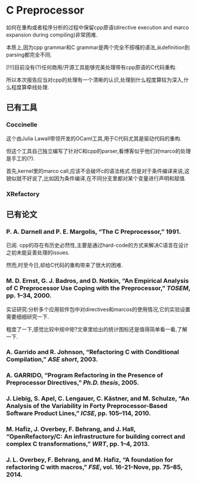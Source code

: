 # C Preprocessor

如何在重构或者程序分析的过程中保留cpp原语(directive execution and marco expansion during compiling)非常困难.

本质上,因为cpp grammar和C grammar是两个完全不搭嘎的语法,从definition到parsing都完全不同.

[!!!]目前没有(?)任何商用/开源工具能够完美处理带有cpp原语的C代码重构.

所以本次报告应当对cpp的处理有一个清晰的认识,处理到什么程度算较为深入,什么程度算牵线处理.

## 已有工具

### Coccinelle

这个由Julia Lawall带领开发的OCaml工具,用于C代码尤其是驱动代码的重构.

但这个工具自己独立编写了针对C和cpp的parser,看博客似乎他们对marco的处理是手工的(?).

首先,kernel里的marco call,应该不会破坏c的语法格式.但是对于条件编译来说,这貌似就不好说了,比如因为条件编译,在不同分支里都对某个变量进行声明和赋值.

### XRefactory



## 已有论文

### P. A. Darnell and P. E. Margolis, “The C Preprocessor,” 1991.

已阅. cpp的存在有历史必然性,主要是通过hard-code的方式来解决C语言在设计之初未能妥善处理的issues.

然而,时至今日,却给C代码的重构带来了很大的困难.

### M. D. Ernst, G. J. Badros, and D. Notkin, “An Empirical Analysis of C Preprocessor Use Coping with the Preprocessor,” *TOSEM*, pp. 1–34, 2000.

实证研究:分析多个应用软件包中对directives和marcos的使用情况,它的实验设置需要细细研究一下.

粗度了一下,感觉比较中规中矩?文章里给出的统计图标还是值得简单看一看,了解一下.

### A. Garrido and R. Johnson, “Refactoring C with Conditional Compilation,” *ASE short*, 2003.

### A. GARRIDO, “Program Refactoring in the Presence of Preprocessor Directives,” *Ph.D. thesis*, 2005.



### J. Liebig, S. Apel, C. Lengauer, C. Kästner, and M. Schulze, “An Analysis of the Variability in Forty Preprocessor-Based Software Product Lines,” *ICSE*, pp. 105–114, 2010.

### M. Hafiz, J. Overbey, F. Behrang, and J. Hall, “OpenRefactory/C: An infrastructure for building correct and complex C transformations,” *WRT*, pp. 1–4, 2013.

### J. L. Overbey, F. Behrang, and M. Hafiz, “A foundation for refactoring C with macros,” *FSE*, vol. 16-21-Nove, pp. 75–85, 2014.

## 